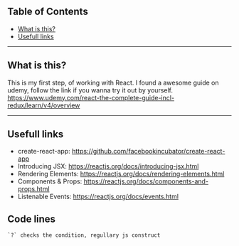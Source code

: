 ## Table of Contents

- [What is this?](#what-is-this-?)
- [Usefull links](#usefull-links)

------------------------------------------------------
## What is this?

This is my first step, of working with React.
I found a awesome guide on udemy, follow the link if you wanna try it
out by yourself.
https://www.udemy.com/react-the-complete-guide-incl-redux/learn/v4/overview

---------------------------------------------------------------------------
## Usefull links
- create-react-app: https://github.com/facebookincubator/create-react-app
- Introducing JSX: https://reactjs.org/docs/introducing-jsx.html
- Rendering Elements: https://reactjs.org/docs/rendering-elements.html
- Components & Props: https://reactjs.org/docs/components-and-props.html
- Listenable Events: https://reactjs.org/docs/events.html

##  Code lines
    `?` checks the condition, regullary js construct
